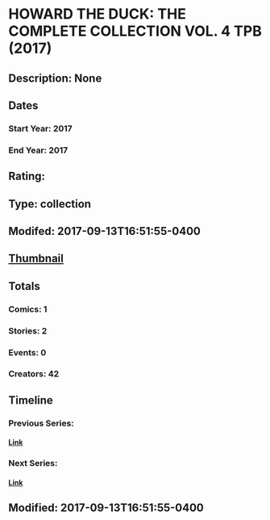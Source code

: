 # HOWARD THE DUCK: THE COMPLETE COLLECTION VOL. 4 TPB (2017)
## Description: None
## Dates
### Start Year: 2017
### End Year: 2017
## Rating: 
## Type: collection
## Modifed: 2017-09-13T16:51:55-0400
## [Thumbnail](http://i.annihil.us/u/prod/marvel/i/mg/b/40/image_not_available.jpg)
## Totals
### Comics: 1
### Stories: 2
### Events: 0
### Creators: 42
## Timeline
### Previous Series: 
#### [Link]()
### Next Series: 
#### [Link]()
## Modified: 2017-09-13T16:51:55-0400